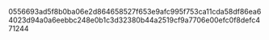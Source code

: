 0556693ad5f8b0ba06e2d864658527f653e9afc995f753ca11cda58df86ea64023d94a0a6eebbc248e0b1c3d32380b44a2519cf9a7706e00efc0f8defc471244
